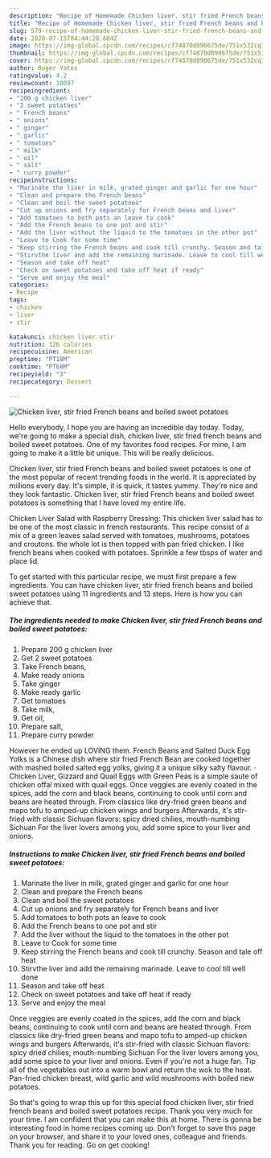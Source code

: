```yaml
---
description: "Recipe of Homemade Chicken liver, stir fried French beans and boiled sweet potatoes"
title: "Recipe of Homemade Chicken liver, stir fried French beans and boiled sweet potatoes"
slug: 579-recipe-of-homemade-chicken-liver-stir-fried-french-beans-and-boiled-sweet-potatoes
date: 2020-07-15T04:44:28.604Z
image: https://img-global.cpcdn.com/recipes/cf74870d090675de/751x532cq70/chicken-liver-stir-fried-french-beans-and-boiled-sweet-potatoes-recipe-main-photo.jpg
thumbnail: https://img-global.cpcdn.com/recipes/cf74870d090675de/751x532cq70/chicken-liver-stir-fried-french-beans-and-boiled-sweet-potatoes-recipe-main-photo.jpg
cover: https://img-global.cpcdn.com/recipes/cf74870d090675de/751x532cq70/chicken-liver-stir-fried-french-beans-and-boiled-sweet-potatoes-recipe-main-photo.jpg
author: Roger Yates
ratingvalue: 4.2
reviewcount: 10097
recipeingredient:
- "200 g chicken liver"
- "2 sweet potatoes"
- " French beans"
- " onions"
- " ginger"
- " garlic"
- " tomatoes"
- " milk"
- " oil"
- " salt"
- " curry powder"
recipeinstructions:
- "Marinate the liver in milk, grated ginger and garlic for one hour"
- "Clean and prepare the French beans"
- "Clean and boil the sweet potatoes"
- "Cut up onions and fry separately for French beans and liver"
- "Add tomatoes to both pots an leave to cook"
- "Add the French beans to one pot and stir"
- "Add the liver without the liquid to the tomatoes in the other pot"
- "Leave to Cook for some time"
- "Keep stirring the French beans and cook till crunchy. Season and tale off heat"
- "Stirvthe liver and add the remaining marinade. Leave to cool till well done"
- "Season and take off heat"
- "Check on sweet potatoes and take off heat if ready"
- "Serve and enjoy the meal"
categories:
- Recipe
tags:
- chicken
- liver
- stir

katakunci: chicken liver stir 
nutrition: 126 calories
recipecuisine: American
preptime: "PT18M"
cooktime: "PT60M"
recipeyield: "3"
recipecategory: Dessert

---
```



![Chicken liver, stir fried French beans and boiled sweet potatoes](https://img-global.cpcdn.com/recipes/cf74870d090675de/751x532cq70/chicken-liver-stir-fried-french-beans-and-boiled-sweet-potatoes-recipe-main-photo.jpg)

Hello everybody, I hope you are having an incredible day today. Today, we're going to make a special dish, chicken liver, stir fried french beans and boiled sweet potatoes. One of my favorites food recipes. For mine, I am going to make it a little bit unique. This will be really delicious.

Chicken liver, stir fried French beans and boiled sweet potatoes is one of the most popular of recent trending foods in the world. It is appreciated by millions every day. It's simple, it is quick, it tastes yummy. They're nice and they look fantastic. Chicken liver, stir fried French beans and boiled sweet potatoes is something that I have loved my entire life.

Chicken Liver Salad with Raspberry Dressing: This chicken liver salad has to be one of the most classic in french restaurants. This recipe consist of a mix of a green leaves salad served with tomatoes, mushrooms, potatoes and croutons. the whole lot is then topped with pan fried chicken. I like french beans when cooked with potatoes. Sprinkle a few tbsps of water and place lid.


To get started with this particular recipe, we must first prepare a few ingredients. You can have chicken liver, stir fried french beans and boiled sweet potatoes using 11 ingredients and 13 steps. Here is how you can achieve that.

<!--inarticleads1-->

##### The ingredients needed to make Chicken liver, stir fried French beans and boiled sweet potatoes:

1. Prepare 200 g chicken liver
1. Get 2 sweet potatoes
1. Take  French beans,
1. Make ready  onions
1. Take  ginger
1. Make ready  garlic
1. Get  tomatoes
1. Take  milk,
1. Get  oil,
1. Prepare  salt,
1. Prepare  curry powder


However he ended up LOVING them. French Beans and Salted Duck Egg Yolks is a Chinese dish where stir fried French Bean are cooked together with mashed boiled salted egg yolks, giving it a unique silky salty flavour. · Chicken Liver, Gizzard and Quail Eggs with Green Peas is a simple saute of chicken offal mixed with quail eggs. Once veggies are evenly coated in the spices, add the corn and black beans, continuing to cook until corn and beans are heated through. From classics like dry-fried green beans and mapo tofu to amped-up chicken wings and burgers Afterwards, it&#39;s stir-fried with classic Sichuan flavors: spicy dried chilies, mouth-numbing Sichuan For the liver lovers among you, add some spice to your liver and onions. 

<!--inarticleads2-->

##### Instructions to make Chicken liver, stir fried French beans and boiled sweet potatoes:

1. Marinate the liver in milk, grated ginger and garlic for one hour
1. Clean and prepare the French beans
1. Clean and boil the sweet potatoes
1. Cut up onions and fry separately for French beans and liver
1. Add tomatoes to both pots an leave to cook
1. Add the French beans to one pot and stir
1. Add the liver without the liquid to the tomatoes in the other pot
1. Leave to Cook for some time
1. Keep stirring the French beans and cook till crunchy. Season and tale off heat
1. Stirvthe liver and add the remaining marinade. Leave to cool till well done
1. Season and take off heat
1. Check on sweet potatoes and take off heat if ready
1. Serve and enjoy the meal


Once veggies are evenly coated in the spices, add the corn and black beans, continuing to cook until corn and beans are heated through. From classics like dry-fried green beans and mapo tofu to amped-up chicken wings and burgers Afterwards, it&#39;s stir-fried with classic Sichuan flavors: spicy dried chilies, mouth-numbing Sichuan For the liver lovers among you, add some spice to your liver and onions. Even if you&#39;re not a huge fan. Tip all of the vegetables out into a warm bowl and return the wok to the heat. Pan-fried chicken breast, wild garlic and wild mushrooms with boiled new potatoes. 

So that's going to wrap this up for this special food chicken liver, stir fried french beans and boiled sweet potatoes recipe. Thank you very much for your time. I am confident that you can make this at home. There is gonna be interesting food in home recipes coming up. Don't forget to save this page on your browser, and share it to your loved ones, colleague and friends. Thank you for reading. Go on get cooking!
